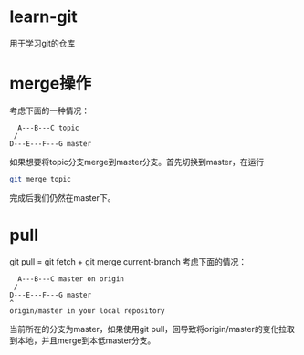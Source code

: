 # learn-git
用于学习git的仓库
# merge操作
考虑下面的一种情况：
```
  A---B---C topic
 /
D---E---F---G master
```
如果想要将topic分支merge到master分支。首先切换到master，在运行
```bash
git merge topic
```
完成后我们仍然在master下。
# pull
git pull = git fetch + git merge current-branch
考虑下面的情况：
```
  A---B---C master on origin
 /
D---E---F---G master
^
origin/master in your local repository
```
当前所在的分支为master，如果使用git pull，回导致将origin/master的变化拉取到本地，并且merge到本低master分支。
